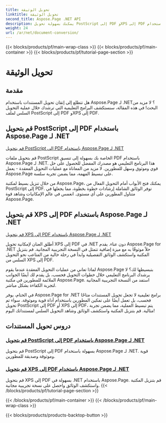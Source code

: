 ```yaml
---
title: تحويل الوثيقة
linktitle: تحويل الوثيقة
second_title: Aspose.Page .NET API
description: يمكنك بسهولة تحويل PostScript إلى PDF وXPS إلى PDF باستخدام Aspose.Page للحصول على دروس .NET. حلول قوية وموثوقة وسهلة لتحويل المستندات بسلاسة.
weight: 24
url: /ar/net/document-conversion/
---
```


{{< blocks/products/pf/main-wrap-class >}}
{{< blocks/products/pf/main-container >}}
{{< blocks/products/pf/tutorial-page-section >}}

# تحويل الوثيقة


## مقدمة

هل تتطلع إلى إتقان تحويل المستندات باستخدام Aspose.Page لـ .NET؟ لا مزيد من البحث! في هذه المقالة، سنستكشف البرامج التعليمية التي ترشدك خلال عملية التحويل السلس لملف PostScript إلى PDF وXPS إلى PDF.

## قم بتحويل PostScript إلى PDF باستخدام Aspose.Page لـ .NET

[قم بتحويل PostScript إلى PDF باستخدام Aspose.Page لـ .NET](./convert-postscript-to-pdf/)

قم بتحويل ملفات PostScript الخاصة بك بسهولة إلى تنسيق PDF باستخدام Aspose.Page لـ .NET. هذا البرنامج التعليمي هو مصدرك المفضل للحصول على حل قوي وموثوق وسهل للمطورين. لا مزيد من المعاناة مع عمليات التحويل المعقدة - يعمل Aspose.Page على تبسيط المهمة، مما يضمن تجربة سلسة.

من خلال تنزيل بسيط لمكتبة Aspose.Page، يمكنك فتح الأبواب أمام التحويل الفعال من PostScript إلى PDF. توفر الوثائق الشاملة إرشادات خطوة بخطوة، مما يجعلها في متناول المطورين على أي مستوى. انغمس في عالم الإمكانيات وشاهد قوة Aspose.Page.

## قم بتحويل XPS إلى PDF باستخدام Aspose.Page لـ .NET

[قم بتحويل XPS إلى PDF باستخدام Aspose.Page لـ .NET](./convert-xps-to-pdf/)

أطلق العنان لإمكانية تحويل XPS إلى PDF في .NET دون عناء. يقدم Aspose.Page for .NET حلاً موثوقًا به مع ميزة إضافية تتمثل في النسخة التجريبية المجانية. قم بتنزيل المكتبة واستكشف الوثائق التفصيلية وابدأ في رحلة خالية من المتاعب نحو التحويل السلس من XPS إلى PDF.

لماذا تعاني من عمليات التحويل المعقدة عندما يقوم Aspose.Page بتبسيطها لك؟ لا يرشدك البرنامج التعليمي خلال خطوات التحويل فحسب، بل يقدم لك أيضًا الجوانب الملائمة للمطورين في مكتبة Aspose.Page. استفد من النسخة التجريبية المجانية لتجربة الكفاءة بشكل مباشر.

في الختام، يوفر Aspose.Page for .NET برامج تعليمية لا تجعل تحويل المستندات متاحًا فحسب، بل تعمل أيضًا على تمكين المطورين باستخدام أداة قوية وموثوقة. سواء تم تحويل PostScript إلى PDF أو XPS إلى PDF، يتم تبسيط العملية، مما يضمن تجربة مثالية. قم بتنزيل المكتبة واستكشف الوثائق وشاهد التحويل السلس لمستنداتك اليوم!
## دروس تحويل المستندات
### [قم بتحويل PostScript إلى PDF باستخدام Aspose.Page لـ .NET](./convert-postscript-to-pdf/)
قم بتحويل PostScript إلى PDF بسهولة باستخدام Aspose.Page لـ .NET. قوية وموثوقة وصديقة للمطورين.
### [قم بتحويل XPS إلى PDF باستخدام Aspose.Page لـ .NET](./convert-xps-to-pdf/)
قم بتحويل XPS إلى PDF بسهولة في .NET باستخدام Aspose.Page. قم بتنزيل المكتبة واستكشف الوثائق واحصل على نسخة تجريبية مجانية.
{{< /blocks/products/pf/tutorial-page-section >}}

{{< /blocks/products/pf/main-container >}}
{{< /blocks/products/pf/main-wrap-class >}}

{{< blocks/products/products-backtop-button >}}
